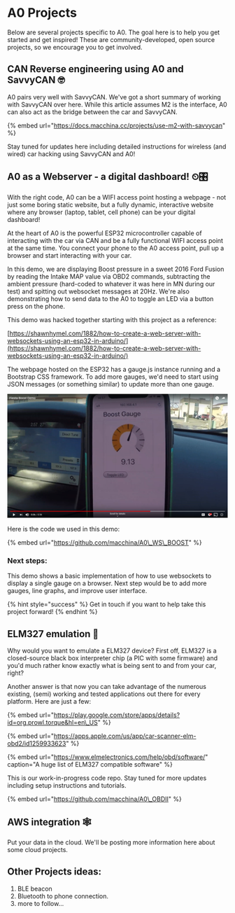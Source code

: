 # A0 Projects

Below are several projects specific to A0. The goal here is to help you get started and get inspired! These are community-developed, open source projects, so we encourage you to get involved.

## CAN Reverse engineering using A0 and SavvyCAN  🤓 

A0 pairs very well with SavvyCAN. We've got a short summary of working with SavvyCAN over here. While this article assumes M2 is the interface, A0 can also act as the bridge between the car and SavvyCAN. 

{% embed url="https://docs.macchina.cc/projects/use-m2-with-savvycan" %}

Stay tuned for updates here including detailed instructions for wireless \(and wired\) car hacking using SavvyCAN and A0!

## A0 as a Webserver - a digital dashboard! ⏲🎛

With the right code, A0 can be a WIFI access point hosting a webpage - not just some boring static website, but a fully dynamic, interactive website where any browser \(laptop, tablet, cell phone\) can be your digital dashboard!

At the heart of A0 is the powerful ESP32 microcontroller capable of interacting with the car via CAN and be a fully functional WIFI access point at the same time. You connect your phone to the A0 access point, pull up a browser and start interacting with your car. 

In this demo, we are displaying Boost pressure in a sweet 2016 Ford Fusion by reading the Intake MAP value via OBD2 commands, subtracting the ambient pressure \(hard-coded to whatever it was here in MN during our test\) and spitting out websocket messages at 20Hz. We're also demonstrating how to send data to the A0 to toggle an LED via a button press on the phone.

This demo was hacked together starting with this project as a reference:

[https://shawnhymel.com/1882/how-to-create-a-web-server-with-websockets-using-an-esp32-in-arduino/](https://shawnhymel.com/1882/how-to-create-a-web-server-with-websockets-using-an-esp32-in-arduino/)

The webpage hosted on the ESP32 has a gauge.js instance running and a Bootstrap CSS framework. To add more gauges, we'd need to start using JSON messages \(or something similar\) to update more than one gauge. 

![](../.gitbook/assets/boost-gauge.png)

Here is the code we used in this demo: 

{% embed url="https://github.com/macchina/A0\_WS\_BOOST" %}

### Next steps:

This demo shows a basic implementation of how to use websockets to display a single gauge on a browser.  Next step would be to add more gauges, line graphs, and improve user interface.

{% hint style="success" %}
Get in touch if you want to help take this project forward!
{% endhint %}

## ELM327 emulation 🤖 

Why would you want to emulate a ELM327 device? First off, ELM327 is a closed-source black box interpreter chip \(a PIC with some firmware\) and you'd much rather know exactly what is being sent to and from your car, right?

Another answer is that now you can take advantage of the numerous existing, \(semi\) working and tested applications out there for every platform. Here are just a few:

{% embed url="https://play.google.com/store/apps/details?id=org.prowl.torque&hl=en\_US" %}

{% embed url="https://apps.apple.com/us/app/car-scanner-elm-obd2/id1259933623" %}

{% embed url="https://www.elmelectronics.com/help/obd/software/" caption="A huge list of ELM327 compatible software" %}

This is our work-in-progress code repo. Stay tuned for more updates including setup instructions and tutorials.

{% embed url="https://github.com/macchina/A0\_OBDII" %}

## AWS integration 🕸 

Put your data in the cloud. We'll be posting more information here about some cloud projects. 

## Other Projects ideas:

1. BLE beacon 
2. Bluetooth to phone connection. 
3. more to follow...



